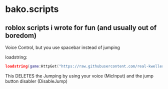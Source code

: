 # bako.scripts
roblox scripts i wrote for fun (and usually out of boredom)
---
Voice Control, but you use spacebar instead of jumping

loadstring:
```lua
loadstring(game:HttpGet("https://raw.githubusercontent.com/real-kwellercat/bako.scripts/main/scripts/VoiceControl-SpacebarEnabler.txt"))()
```
This DELETES the Jumping by using your voice (MicInput) and the jump button disabler (DisableJump)
